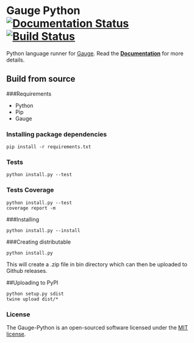 # Gauge Python [![Documentation Status](https://readthedocs.org/projects/gauge-python/badge/?version=latest)](http://gauge-python.readthedocs.org/en/latest/?badge=latest) [![Build Status](https://snap-ci.com/kashishm/gauge-python/branch/master/build_image)](https://snap-ci.com/kashishm/gauge-python/branch/master)

Python language runner for [Gauge](https://github.com/getgauge/gauge). Read the __[Documentation]((gauge-python.readthedocs.org))__ for more details.


## Build from source
###Requirements
* Python
* Pip
* Gauge

### Installing package dependencies
```
pip install -r requirements.txt
```

### Tests
```
python install.py --test
```

### Tests Coverage
```
python install.py --test
coverage report -m
```

###Installing

````
python install.py --install
````

###Creating distributable

````
python install.py
````
This will create a .zip file in bin directory which can then be uploaded to Github releases.

##Uploading to PyPI

```
python setup.py sdist
twine upload dist/*
```
### License

The Gauge-Python is an open-sourced software licensed under the [MIT license](http://opensource.org/licenses/MIT).
